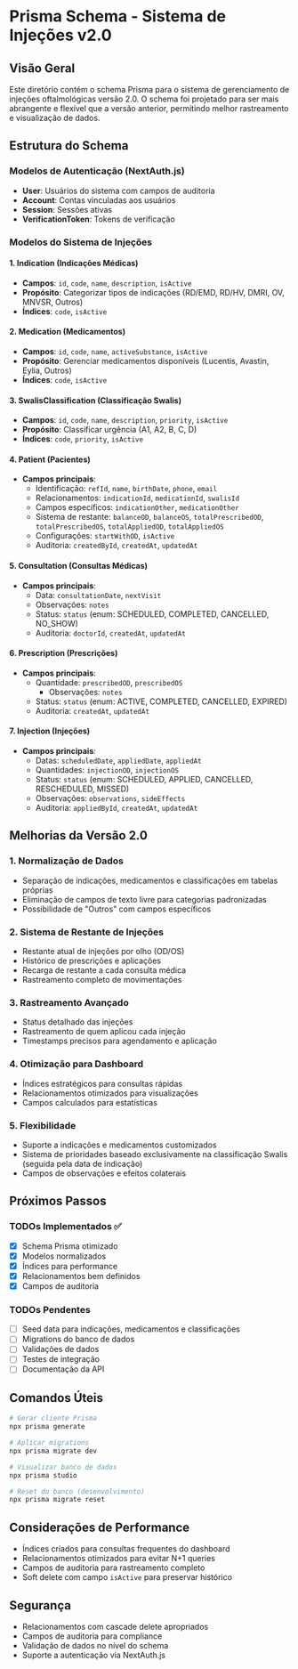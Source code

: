 # Prisma Schema - Sistema de Injeções v2.0

## Visão Geral

Este diretório contém o schema Prisma para o sistema de gerenciamento de injeções oftalmológicas versão 2.0. O schema foi projetado para ser mais abrangente e flexível que a versão anterior, permitindo melhor rastreamento e visualização de dados.

## Estrutura do Schema

### Modelos de Autenticação (NextAuth.js)

- **User**: Usuários do sistema com campos de auditoria
- **Account**: Contas vinculadas aos usuários
- **Session**: Sessões ativas
- **VerificationToken**: Tokens de verificação

### Modelos do Sistema de Injeções

#### 1. Indication (Indicações Médicas)

- **Campos**: `id`, `code`, `name`, `description`, `isActive`
- **Propósito**: Categorizar tipos de indicações (RD/EMD, RD/HV, DMRI, OV, MNVSR, Outros)
- **Índices**: `code`, `isActive`

#### 2. Medication (Medicamentos)

- **Campos**: `id`, `code`, `name`, `activeSubstance`, `isActive`
- **Propósito**: Gerenciar medicamentos disponíveis (Lucentis, Avastin, Eylia, Outros)
- **Índices**: `code`, `isActive`

#### 3. SwalisClassification (Classificação Swalis)

- **Campos**: `id`, `code`, `name`, `description`, `priority`, `isActive`
- **Propósito**: Classificar urgência (A1, A2, B, C, D)
- **Índices**: `code`, `priority`, `isActive`

#### 4. Patient (Pacientes)

- **Campos principais**:
  - Identificação: `refId`, `name`, `birthDate`, `phone`, `email`
  - Relacionamentos: `indicationId`, `medicationId`, `swalisId`
  - Campos específicos: `indicationOther`, `medicationOther`
  - Sistema de restante: `balanceOD`, `balanceOS`, `totalPrescribedOD`, `totalPrescribedOS`, `totalAppliedOD`, `totalAppliedOS`
  - Configurações: `startWithOD`, `isActive`
  - Auditoria: `createdById`, `createdAt`, `updatedAt`

#### 5. Consultation (Consultas Médicas)

- **Campos principais**:
  - Data: `consultationDate`, `nextVisit`
  - Observações: `notes`
  - Status: `status` (enum: SCHEDULED, COMPLETED, CANCELLED, NO_SHOW)
  - Auditoria: `doctorId`, `createdAt`, `updatedAt`

#### 6. Prescription (Prescrições)

- **Campos principais**:
  - Quantidade: `prescribedOD`, `prescribedOS`
    - Observações: `notes`
  - Status: `status` (enum: ACTIVE, COMPLETED, CANCELLED, EXPIRED)
  - Auditoria: `createdAt`, `updatedAt`

#### 7. Injection (Injeções)

- **Campos principais**:
  - Datas: `scheduledDate`, `appliedDate`, `appliedAt`
  - Quantidades: `injectionOD`, `injectionOS`
  - Status: `status` (enum: SCHEDULED, APPLIED, CANCELLED, RESCHEDULED, MISSED)
  - Observações: `observations`, `sideEffects`
  - Auditoria: `appliedById`, `createdAt`, `updatedAt`

## Melhorias da Versão 2.0

### 1. Normalização de Dados

- Separação de indicações, medicamentos e classificações em tabelas próprias
- Eliminação de campos de texto livre para categorias padronizadas
- Possibilidade de "Outros" com campos específicos

### 2. Sistema de Restante de Injeções

- Restante atual de injeções por olho (OD/OS)
- Histórico de prescrições e aplicações
- Recarga de restante a cada consulta médica
- Rastreamento completo de movimentações

### 3. Rastreamento Avançado

- Status detalhado das injeções
- Rastreamento de quem aplicou cada injeção
- Timestamps precisos para agendamento e aplicação

### 4. Otimização para Dashboard

- Índices estratégicos para consultas rápidas
- Relacionamentos otimizados para visualizações
- Campos calculados para estatísticas

### 5. Flexibilidade

- Suporte a indicações e medicamentos customizados
- Sistema de prioridades baseado exclusivamente na classificação Swalis (seguida pela data de indicação)
- Campos de observações e efeitos colaterais

## Próximos Passos

### TODOs Implementados ✅

- [x] Schema Prisma otimizado
- [x] Modelos normalizados
- [x] Índices para performance
- [x] Relacionamentos bem definidos
- [x] Campos de auditoria

### TODOs Pendentes

- [ ] Seed data para indicações, medicamentos e classificações
- [ ] Migrations do banco de dados
- [ ] Validações de dados
- [ ] Testes de integração
- [ ] Documentação da API

## Comandos Úteis

```bash
# Gerar cliente Prisma
npx prisma generate

# Aplicar migrations
npx prisma migrate dev

# Visualizar banco de dados
npx prisma studio

# Reset do banco (desenvolvimento)
npx prisma migrate reset
```

## Considerações de Performance

- Índices criados para consultas frequentes do dashboard
- Relacionamentos otimizados para evitar N+1 queries
- Campos de auditoria para rastreamento completo
- Soft delete com campo `isActive` para preservar histórico

## Segurança

- Relacionamentos com cascade delete apropriados
- Campos de auditoria para compliance
- Validação de dados no nível do schema
- Suporte a autenticação via NextAuth.js
